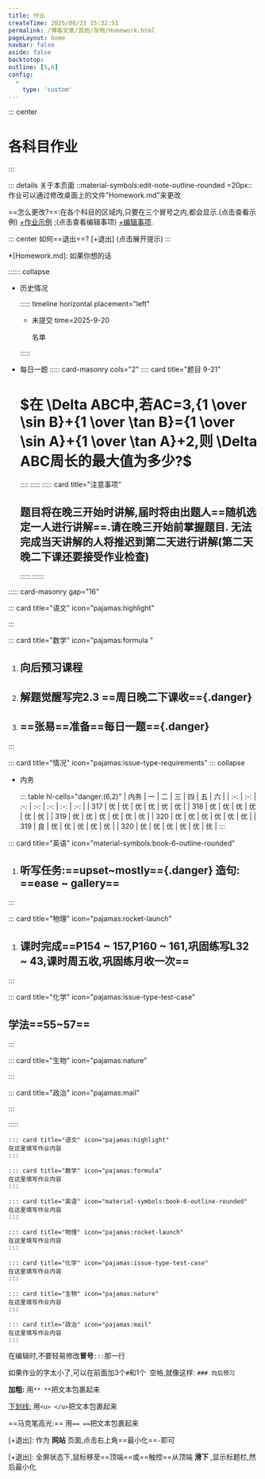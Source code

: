 ```yaml
---
title: 作业
createTime: 2025/08/23 15:32:51
permalink: /博客文章/其他/杂物/Homework.html
pageLayout: home
navbar: false
aside: false
backtotop: 
outline: [5,6]
config:
  -
    type: 'custom'
---
```


::: center
# 各科目作业
:::


::: details 关于本页面
::material-symbols:edit-note-outline-rounded =20px:: 作业可以通过修改桌面上的文件"Homework.md"来更改

==怎么更改?==:在各个科目的区域内,只要在三个冒号之内,都会显示.(点击查看示例) [+作业示例] ;(点击查看编辑事项) [+编辑事项].

::: center
如何==退出==? [+退出] (点击展开提示)
:::

*[Homework.md]: 如果你想的话



:::::: collapse

- 历史情况

  ::::: timeline horizontal placement="left"

  - 未提交
    time=2025-9-20
  
    名单

   :::::

- 每日一题
  ::::: card-masonry cols="2"
  :::: card title="题目 9-21"
  # $在 \Delta ABC中,若AC=3,{1 \over \sin B}+{1 \over \tan B}={1 \over \sin A}+{1 \over \tan A}+2,则 \Delta ABC周长的最大值为多少?$
  ::::
  <ImageCard image="/image/Other/Homework.png"  width="1px"  />
  :::::
  ::::: card title="注意事项"
  ## 题目将在晚三开始时讲解,届时将由出题人==随机选定一人进行讲解==.请在晚三开始前掌握题目. 无法完成当天讲解的人将推迟到第二天进行讲解(第二天晚二下课还要接受作业检查)
  :::::
  ::::::



::::: card-masonry gap="16" 



::: card title="语文" icon="pajamas:highlight"

:::



::: card title="数学" icon="pajamas:formula "
1. ## 向后预习课程
2. ## 解题觉醒写完2.3 ==周日晚二下课收=={.danger}
3. ## ==张易==准备==每日一题=={.danger}
:::

::: card title="情况" icon="pajamas:issue-type-requirements"
::: collapse
- 内务

  ::: table hl-cells="danger:(6,2)"
  |  内务 |  一  |  二  |  三  |  四  |  五  |  六  |
  | :-: | :-: | :-: | :-: | :-: | :-: | :-: |
  | 317 |  优  |  优   |  优   |  优   |  优   |  优   |
  | 318 |  优  |  优   |  优   |  优   |  优   |  优   |
  | 319 |  优  |  优   |  优   |  优   |  优   |  优   |
  | 320 |  优  |  优   |  优   |  优   |  优   |  优   |
  | 319 |  良  |  优   |  优   |  优   |  优   |  优   |
  | 320 |  优  |  优   |  优   |  优   |  优   |  优   |
  :::


::: card title="英语" icon="material-symbols:book-6-outline-rounded"
1. ## 听写任务:==upset~mostly=={.danger} 造句: ==ease ~ gallery==
:::


::: card title="物理" icon="pajamas:rocket-launch"
1. ## 课时完成==P154 ~ 157,P160 ~ 161,巩固练写L32 ~ 43,课时周五收,巩固练月收一次==
:::



::: card title="化学" icon="pajamas:issue-type-test-case"
## 学法==55~57==
:::



::: card title="生物" icon="pajamas:nature"

:::



::: card title="政治" icon="pajamas:mail"

:::



::::: 


[+作业示例]:
   以语文为例子:
   ```
   ::: card title="语文" icon="pajamas:highlight"
   在这里填写作业内容
   :::
   ```

[+作业示例]:
   以数学为例子:
   ```
   ::: card title="数学" icon="pajamas:formula"
   在这里填写作业内容
   :::
   ```

[+作业示例]:
   以英语为例子:
   ```
   ::: card title="英语" icon="material-symbols:book-6-outline-rounded"
   在这里填写作业内容
   :::
   ```

[+作业示例]:
   以物理为例子:
   ```
   ::: card title="物理" icon="pajamas:rocket-launch"
   在这里填写作业内容
   :::
   ```

[+作业示例]:
   以化学为例子:
   ```
   ::: card title="化学" icon="pajamas:issue-type-test-case"
   在这里填写作业内容
   :::
   ```

[+作业示例]:
   以生物为例子:
   ```
   ::: card title="生物" icon="pajamas:nature"
   在这里填写作业内容
   :::
   ```

[+作业示例]:
   以政治为例子:
   ```
   ::: card title="政治" icon="pajamas:mail"
   在这里填写作业内容
   :::
   ```

[+编辑事项]:
   **编辑事项**

   在编辑时,不要轻易修改**冒号**`:::`那一行

   如果作业的字太小了,可以在前面加3个`#`和1个` `空格,就像这样:
      ```
      ### 向后预习
      ```

[+编辑事项]:
   **文本格式：**

   **加粗:** 用`** **`把文本包裹起来

   <u>下划线:</u> 用`<u> </u>`把文本包裹起来

   ==马克笔高光:== 用`== ==`把文本包裹起来


[+退出]:
  作为 **网站** 页面,点击右上角==最小化==`-`即可

[+退出]:
  全屏状态下,鼠标移至==顶端==或==触控==从顶端 **滑下** ,显示标题栏,然后最小化